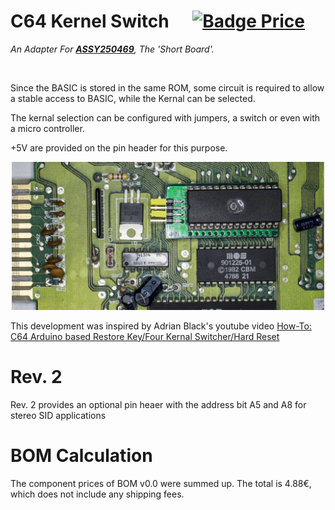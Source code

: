 
# C64 Kernel Switch    [![Badge Price]][Price]

*An Adapter For **[ASSY250469]**, The 'Short Board'.*

<br>

Since the BASIC is stored in the same ROM, some circuit is required to allow a stable access to BASIC, while the Kernal can be selected.

The kernal selection can be configured with jumpers, a switch or even with a micro controller.

+5V are provided on the pin header for this purpose.

<div align = center>

<img
    src = 'Revisions/2/pictures/0503_-_KernalSw_16k_above.JPG'
    alt = 'C64 Kernel Adapter / Switch For ASSY250469'
    width = 500
/>

</div>


This development was inspired by Adrian Black's youtube video <a href="https://youtu.be/GPq5xnJRw2w">How-To: C64 Arduino based Restore Key/Four Kernal Switcher/Hard Reset</a>

# Rev. 2

Rev. 2 provides an optional pin heaer  with the address bit A5 and A8 for stereo SID applications

# BOM Calculation

The component prices of BOM v0.0 were summed up. The total is  4.88€, which does not include any shipping fees.

<br>


<!----------------------------------------------------------------------------->

[Badge Price]: https://img.shields.io/badge/Estimated_Price-4.88€-37a779?style=for-the-badge

[ASSY250469]: https://support.retrorewind.ca/commodore/c64/assy-250469

[Price]: Revisions/0/Excel '1. Calculation From BOM Of Rev. 0&#10;2. Component Prices May Have Changed&#10;3. Shipping fees not included'